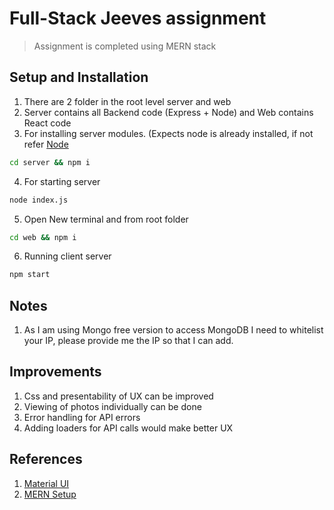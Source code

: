 # Full-Stack Jeeves assignment
> Assignment is completed using MERN stack

## Setup and Installation
1. There are 2 folder in the root level server and web
2. Server contains all Backend code (Express + Node) and Web contains React code
3. For installing server modules. (Expects node is already installed, if not refer [Node](https://nodejs.org/en/download/)
```bash
cd server && npm i
```
4. For starting server
```bash
node index.js
```
5. Open New terminal and from root folder
```bash
cd web && npm i
```
6. Running client server
```bash
npm start
```

## Notes
1. As I am using Mongo free version to access MongoDB I need to whitelist your IP, please provide me the IP so that I can add.


## Improvements
1. Css and presentability of UX can be improved
2. Viewing of photos individually can be done
3. Error handling for API errors
4. Adding loaders for API calls would make better UX

## References
1. [Material UI](https://mui.com/components/text-fields/)
2. [MERN Setup](https://www.mongodb.com/languages/mern-stack-tutorial)
